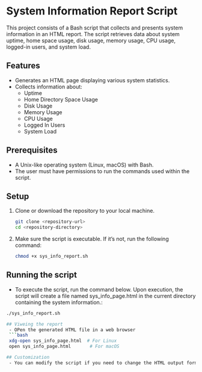 # System Information Report Script

This project consists of a Bash script that collects and presents system information in an HTML report. The script retrieves data about system uptime, home space usage, disk usage, memory usage, CPU usage, logged-in users, and system load.

## Features

- Generates an HTML page displaying various system statistics.
- Collects information about:
  - Uptime
  - Home Directory Space Usage
  - Disk Usage
  - Memory Usage
  - CPU Usage
  - Logged In Users
  - System Load

## Prerequisites

- A Unix-like operating system (Linux, macOS) with Bash.
- The user must have permissions to run the commands used within the script.

## Setup

1. Clone or download the repository to your local machine.

   ```bash
   git clone <repository-url>
   cd <repository-directory>

2. Make sure the script is executable. If it’s not, run the following command:

    ```bash
    chmod +x sys_info_report.sh

## Running the script
   - To execute the script, run the command below. Upon execution, the script will create a file named sys_info_page.html in the current directory containing the system information.:

   ``` bash
   ./sys_info_report.sh

## Viweing the report
    - OPen the generated HTML file in a web browser
    ```bash
    xdg-open sys_info_page.html  # For Linux
    open sys_info_page.html       # For macOS

## Customization
    - You can modify the script if you need to change the HTML output format, add more statistics, or change the styling.
 

